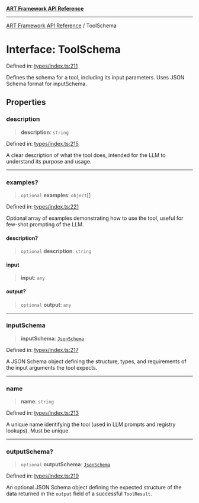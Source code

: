 [**ART Framework API Reference**](../README.md)

***

[ART Framework API Reference](../README.md) / ToolSchema

# Interface: ToolSchema

Defined in: [types/index.ts:211](https://github.com/hashangit/ART/blob/0c4f5068c86b5500db1290baa4792d44ebae7f9e/src/types/index.ts#L211)

Defines the schema for a tool, including its input parameters.
Uses JSON Schema format for inputSchema.

## Properties

### description

> **description**: `string`

Defined in: [types/index.ts:215](https://github.com/hashangit/ART/blob/0c4f5068c86b5500db1290baa4792d44ebae7f9e/src/types/index.ts#L215)

A clear description of what the tool does, intended for the LLM to understand its purpose and usage.

***

### examples?

> `optional` **examples**: `object`[]

Defined in: [types/index.ts:221](https://github.com/hashangit/ART/blob/0c4f5068c86b5500db1290baa4792d44ebae7f9e/src/types/index.ts#L221)

Optional array of examples demonstrating how to use the tool, useful for few-shot prompting of the LLM.

#### description?

> `optional` **description**: `string`

#### input

> **input**: `any`

#### output?

> `optional` **output**: `any`

***

### inputSchema

> **inputSchema**: [`JsonSchema`](../type-aliases/JsonSchema.md)

Defined in: [types/index.ts:217](https://github.com/hashangit/ART/blob/0c4f5068c86b5500db1290baa4792d44ebae7f9e/src/types/index.ts#L217)

A JSON Schema object defining the structure, types, and requirements of the input arguments the tool expects.

***

### name

> **name**: `string`

Defined in: [types/index.ts:213](https://github.com/hashangit/ART/blob/0c4f5068c86b5500db1290baa4792d44ebae7f9e/src/types/index.ts#L213)

A unique name identifying the tool (used in LLM prompts and registry lookups). Must be unique.

***

### outputSchema?

> `optional` **outputSchema**: [`JsonSchema`](../type-aliases/JsonSchema.md)

Defined in: [types/index.ts:219](https://github.com/hashangit/ART/blob/0c4f5068c86b5500db1290baa4792d44ebae7f9e/src/types/index.ts#L219)

An optional JSON Schema object defining the expected structure of the data returned in the `output` field of a successful `ToolResult`.
